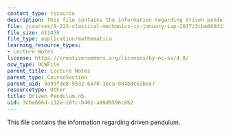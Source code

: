 ```yaml
---
content_type: resource
description: This file contains the information regarding driven pendulum.
file: /courses/8-223-classical-mechanics-ii-january-iap-2017/3cbe666d132e18fcb402a99d9596c8b2_Driven_Pendulum.nb
file_size: 411459
file_type: application/mathematica
learning_resource_types:
- Lecture Notes
license: https://creativecommons.org/licenses/by-nc-sa/4.0/
ocw_type: OCWFile
parent_title: Lecture Notes
parent_type: CourseSection
parent_uid: 9a99fde8-9532-6a70-3eca-004b8c62be47
resourcetype: Other
title: Driven_Pendulum.nb
uid: 3cbe666d-132e-18fc-b402-a99d9596c8b2
---
```

This file contains the information regarding driven pendulum.